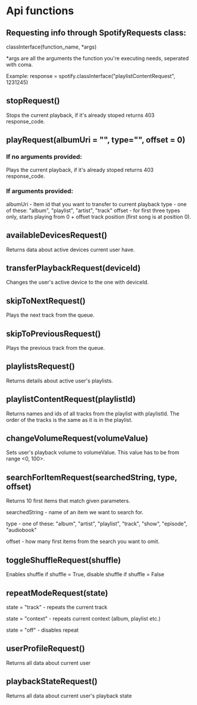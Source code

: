 # Api functions

## Requesting info through SpotifyRequests class:
classInterface(function_name, *args)

*args are all the arguments the function you're executing needs, seperated with coma.

Example: response = spotify.classInterface("playlistContentRequest", 1231245)

## stopRequest()

Stops the current playback, if it's already stoped returns 403 response_code.

## playRequest(albumUri = "", type="", offset = 0)
### If no arguments provided:
Plays the current playback, if it's already stoped returns 403 response_code.
### If arguments provided:
albumUri - Item id that you want to transfer to current playback
type - one of these: "album", "playlist", "artist", "track"
offset - for first three types only, starts playing from 0 + offset track position (first song is at position 0).

## availableDevicesRequest()

Returns data about active devices current user have.

## transferPlaybackRequest(deviceId)

Changes the user's active device to the one with deviceId.

## skipToNextRequest()

Plays the next track from the queue.

## skipToPreviousRequest()

Plays the previous track from the queue.

## playlistsRequest()

Returns details about active user's playlists.

## playlistContentRequest(playlistId)

Returns names and ids of all tracks from the playlist with playlistId. The order of the tracks is the same as it is in the playlist.

## changeVolumeRequest(volumeValue)

Sets user's playback volume to volumeValue. This value has to be from range <0, 100>.

## searchForItemRequest(searchedString, type, offset)

Returns 10 first items that match given parameters.

searchedString - name of an item we want to search for.

type - one of these: "album", "artist", "playlist", "track", "show", "episode", "audiobook"

offset - how many first items from the search you want to omit.

## toggleShuffleRequest(shuffle)

Enables shuffle if shuffle = True, disable shuffle if shuffle = False

## repeatModeRequest(state)

state = "track" - repeats the current track

state = "context" - repeats current context (album, playlist etc.)

state = "off" - disables repeat

## userProfileRequest()

Returns all data about current user

## playbackStateRequest()

Returns all data about current user's playback state

